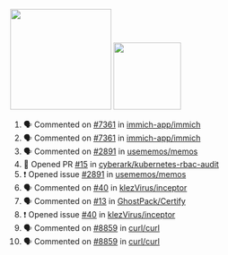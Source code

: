 <a href="https://github.com/bestrocker221"><img src="https://github-readme-stats-sigma-five.vercel.app/api?username=bestrocker221&count_private=true&theme=dark" height="180" /></a> <a href="https://github.com/bestrocker221"><img src="https://github-readme-stats-sigma-five.vercel.app/api/top-langs/?username=bestrocker221&langs_count=8&theme=dark&hide=tex,java,html,css&layout=compact" height="120" /></a>


<!--START_SECTION:activity--> 
1. 🗣 Commented on [#7361](https://github.com/immich-app/immich/issues/7361#issuecomment-1968363464) in [immich-app/immich](https://github.com/immich-app/immich)
2. 🗣 Commented on [#7361](https://github.com/immich-app/immich/issues/7361#issuecomment-1967539612) in [immich-app/immich](https://github.com/immich-app/immich)
3. 🗣 Commented on [#2891](https://github.com/usememos/memos/issues/2891#issuecomment-1926943833) in [usememos/memos](https://github.com/usememos/memos)
4. 💪 Opened PR [#15](https://github.com/cyberark/kubernetes-rbac-audit/pull/15) in [cyberark/kubernetes-rbac-audit](https://github.com/cyberark/kubernetes-rbac-audit)
5. ❗ Opened issue [#2891](https://github.com/usememos/memos/issues/2891) in [usememos/memos](https://github.com/usememos/memos)
6. 🗣 Commented on [#40](https://github.com/klezVirus/inceptor/issues/40) in [klezVirus/inceptor](https://github.com/klezVirus/inceptor)
7. 🗣 Commented on [#13](https://github.com/GhostPack/Certify/issues/13) in [GhostPack/Certify](https://github.com/GhostPack/Certify)
8. ❗️ Opened issue [#40](https://github.com/klezVirus/inceptor/issues/40) in [klezVirus/inceptor](https://github.com/klezVirus/inceptor)
9. 🗣 Commented on [#8859](https://github.com/curl/curl/issues/8859) in [curl/curl](https://github.com/curl/curl)
10. 🗣 Commented on [#8859](https://github.com/curl/curl/issues/8859) in [curl/curl](https://github.com/curl/curl)
<!--END_SECTION:activity-->
